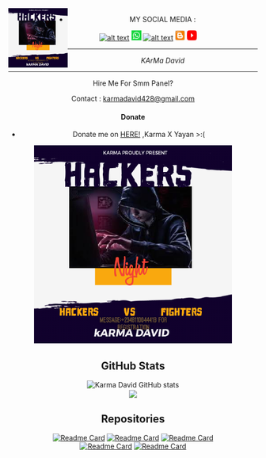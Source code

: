 <img src="https://github.com/Karma-kh3n/Karma-kh3n/blob/main/79895188.png" width="120" height="120" align="left">
<center>


* MY SOCIAL MEDIA :

<a href="https://Instagram.com/Karma428"><img src="https://disk.mediaindonesia.com/thumbs/1800x1200/news/2020/03/1e2c29c543e1c21f54846e7f3eae7c7e.jpg" alt="alt text" width="20" height="20"></a> 
<a href="https://wa.me/+2348110044418?text=Asalamualaikum+Karma"><img src="https://github.com/Yayan-XD/Yayan-XD/blob/master/img/whatsapp.png" alt="alt text" width="20" height="20"></a>
<a href="https://www.facebook.com/Karma428"><img src="https://upload.wikimedia.org/wikipedia/commons/5/51/Facebook_f_logo_%282019%29.svg" alt="alt text" width="20" height="20"></a> <a href="https://squadcyberpeopleteam.blogspot.com/?m=1"><img src="https://github.com/Yayan-XD/Yayan-XD/blob/master/img/logo_blogspot_by_YayanXD.jpg" alt="alt text" width="20" height="20"></a> <a href=""><img src="https://github.com/Yayan-XD/Yayan-XD/blob/master/img/logo_yt_by_YayanXD.jpg" alt="alt text" width="20" height="20"></a> 
&nbsp;&nbsp;     &nbsp;&nbsp;    &nbsp;&nbsp;   &nbsp;&nbsp;   &nbsp;&nbsp;   
___
_KArMa David_
___


Hire Me For Smm Panel? 

Contact : karmadavid428@gmail.com

#### Donate

* Donate me on  <a href="https://wa.me/8110044418?text=Asalamualaikum+Karma">HERE!</a>
,Karma X Yayan >:(

![ KARMA DAVID](https://github.com/Karma-kh3n/Karma-kh3n/blob/main/79895188.png)
## GitHub Stats  

![Karma David GitHub stats](https://github-readme-stats.vercel.app/api?username=Karma-kh3n&show_icons=true&theme=chartreuse-dark)  
<a href="https://github.com/karma-kh3n">
  <img align="center" src="https://github-readme-stats.anuraghazra1.vercel.app/api/top-langs/?username=karma-kh3n&layout=compact&theme=radical" />
</a>

## Repositories  
[![Readme Card](https://github-readme-stats.vercel.app/api/pin/?username=Karma-kh3n&repo=Error&theme=chartreuse-dark)](https://github.com/Karma-kh3n/Error)
[![Readme Card](https://github-readme-stats.vercel.app/api/pin/?username=Karma-kh3n&repo=Zking&theme=chartreuse-dark)](https://github.com/Karma-kh3n/Zking)
[![Readme Card](https://github-readme-stats.vercel.app/api/pin/?username=Karma-kh3n&repo=Facecrack&theme=chartreuse-dark)](https://github.com/Karma_Kh3n/Facecrack)  
[![Readme Card](https://github-readme-stats.vercel.app/api/pin/?username=Karma-kh3n&repo=Faceboom&theme=chartreuse-dark)](https://github.com/Karma-kh3n/Faceboom)
[![Readme Card](https://github-readme-stats.vercel.app/api/pin/?username=Karma-kh3n&repo=hack&theme=chartreuse-dark)](https://github.com/Karma-kh3n/hack)
